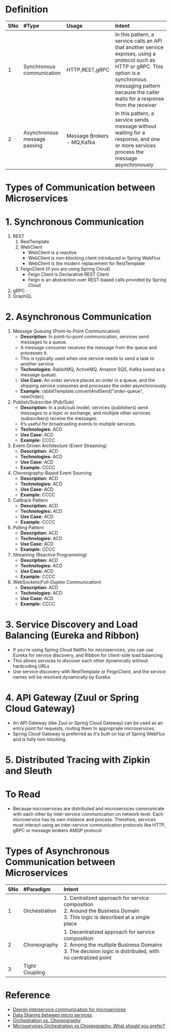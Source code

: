 # Definition
|SNo| #Type  | Usage |Intent |
| :--- | :--- | :--- |:--- |
| 1 | Synchronous communication |HTTP,REST,gRPC| In this pattern, a service calls an API that another service exposes, using a protocol such as HTTP or gRPC. This option is a synchronous messaging pattern because the caller waits for a response from the receiver|
| 2 | Asynchronous message passing |Message Brokers - MQ,Kafka| In this pattern, a service sends message without waiting for a response, and one or more services process the message asynchronously|

# Types of Communication between Microservices
# 1. Synchronous Communication
  1. REST
     1. RestTemplate
     2. WebClient
          * WebClient is a reactive
          * WebClient is non-blocking client introduced in Spring WebFlux
          * WebClient is the modern replacement for RestTemplate
     3. FeignClient (if you are using Spring Cloud)
          * Feign Client is Declarative REST Client
          * Feign is an abstraction over REST-based calls provided by Spring Cloud
  2. gRPC
  3. GraphQL
# 2. Asynchronous Communication
  1. Message Queuing (Point-to-Point Communication)
     * **Description:** In point-to-point communication, services send messages to a queue.
     * A message consumer receives the message from the queue and processes it.
     * This is typically used when one service needs to send a task to another service
     * **Technologies:** RabbitMQ, ActiveMQ, Amazon SQS, Kafka (used as a message queue).
     * **Use Case:** An order service places an order in a queue, and the shipping service consumes and processes the order asynchronously
     * **Example:** rabbitTemplate.convertAndSend("order-queue", newOrder);
  2. Publish/Subscribe (Pub/Sub)
     * **Description:** In a pub/sub model, services (publishers) send messages to a topic or exchange, and multiple other services (subscribers) receive the messages.
     * It’s useful for broadcasting events to multiple services.
     * **Technologies:** ACD
     * **Use Case:** ACD
     * **Example:** CCCC
  3. Event-Driven Architecture (Event Streaming)
     * **Description:** ACD
     * **Technologies:** ACD
     * **Use Case:** ACD
     * **Example:** CCCC
  4. Choreography-Based Event Sourcing
     * **Description:** ACD
     * **Technologies:** ACD
     * **Use Case:** ACD
     * **Example:** CCCC
  5. Callback Pattern
     * **Description:** ACD
     * **Technologies:** ACD
     * **Use Case:** ACD
     * **Example:** CCCC
  6. Polling Pattern
     * **Description:** ACD
     * **Technologies:** ACD
     * **Use Case:** ACD
     * **Example:** CCCC
  7. Streaming (Reactive Programming)
     * **Description:** ACD
     * **Technologies:** ACD
     * **Use Case:** ACD
     * **Example:** CCCC
  8. WebSockets(Full-Duplex Communication)
     * **Description:** ACD
     * **Technologies:** ACD
     * **Use Case:** ACD
     * **Example:** CCCC
# 3. Service Discovery and Load Balancing (Eureka and Ribbon)
* If you're using Spring Cloud Netflix for microservices, you can use Eureka for service discovery, and Ribbon for client-side load balancing
* This allows services to discover each other dynamically without hardcoding URLs
* Use service discovery with RestTemplate or FeignClient, and the service names will be resolved dynamically by Eureka
# 4. API Gateway (Zuul or Spring Cloud Gateway)
* An API Gateway (like Zuul or Spring Cloud Gateway) can be used as an entry point for requests, routing them to appropriate microservices.
* Spring Cloud Gateway is preferred as it's built on top of Spring WebFlux and is fully non-blocking.
# 5. Distributed Tracing with Zipkin and Sleuth




# To Read
* Because microservices are distributed and microservices communicate with each other by inter-service communication on network level. Each microservice has its own instance and process. Therefore, services must interact using an inter-service communication protocols like HTTP, gRPC or message brokers AMQP protocol

# Types of Asynchronous Communication between Microservices
|SNo| #Paradigm  | Intent |
| :--- | :--- | :--- |
| 1 | Orchestration | 1. Centralized approach for service composition<br>2. Around the Business Domain<br>3. This logic is described at a single place|
| 2 | Choreography | 1. Decentralized approach for service composition<br>2. Among the multiple Business Domains<br>3. The decision logic is distributed, with no centralized point|
| 3 | Tight Coupling | |


# Reference
* [Design interservice communication for microservices](https://docs.microsoft.com/en-us/azure/architecture/microservices/design/interservice-communicationhttps://docs.microsoft.com/en-us/azure/architecture/microservices/design/interservice-communication)
* [Data Sharing between micro services](https://stackoverflow.com/questions/41640621/data-sharing-between-micro-services)
* [Orchestration vs. Choreography](https://stackoverflow.com/questions/4127241/orchestration-vs-choreography)
* [Microservices Orchestration vs Choreography: What should you prefer?](https://www.accionlabs.com/microservices-orchestration-vs-choreography-what-to-prefer)
